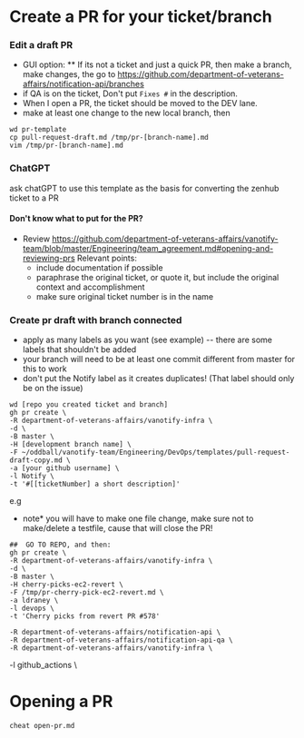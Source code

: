 # Create a PR for your ticket/branch
### Edit a draft PR
- GUI option: ** If its not a ticket and just a quick PR, then make a branch, make changes, the go to https://github.com/department-of-veterans-affairs/notification-api/branches
- if QA is on the ticket, Don't put `Fixes #` in the description.  
- When I open a PR, the ticket should be moved to the DEV lane.
- make at least one change to the new local branch, then
```
wd pr-template   
cp pull-request-draft.md /tmp/pr-[branch-name].md 
vim /tmp/pr-[branch-name].md
```
### ChatGPT
ask chatGPT to use this template as the basis for converting the zenhub ticket to a PR

#### Don't know what to put for the PR? 
- Review https://github.com/department-of-veterans-affairs/vanotify-team/blob/master/Engineering/team_agreement.md#opening-and-reviewing-prs
  Relevant points:
  * include documentation if possible
  * paraphrase the original ticket, or quote it, but include the original context and accomplishment
  * make sure original ticket number is in the name

### Create pr draft with branch connected 
- apply as many labels as you want (see example) -- there are some labels that shouldn't be added
- your branch will need to be at least one commit different from master for this to work
- don't put the Notify label as it creates duplicates!  (That label should only be on the issue)
```
wd [repo you created ticket and branch]
gh pr create \
-R department-of-veterans-affairs/vanotify-infra \
-d \
-B master \
-H [development branch name] \
-F ~/oddball/vanotify-team/Engineering/DevOps/templates/pull-request-draft-copy.md \
-a [your github username] \
-l Notify \
-t '#[[ticketNumber] a short description]'
```
e.g
- note* you will have to make one file change, make sure not to make/delete a testfile, cause that will close the PR!
```
##  GO TO REPO, and then:
gh pr create \
-R department-of-veterans-affairs/vanotify-infra \
-d \
-B master \
-H cherry-picks-ec2-revert \
-F /tmp/pr-cherry-pick-ec2-revert.md \
-a ldraney \
-l devops \
-t 'Cherry picks from revert PR #578'

-R department-of-veterans-affairs/notification-api \
-R department-of-veterans-affairs/notification-api-qa \
-R department-of-veterans-affairs/vanotify-infra \
```

-l github_actions \



# Opening a PR
```
cheat open-pr.md
```
